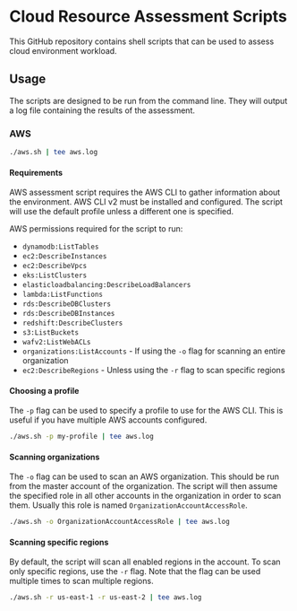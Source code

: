 # Cloud Resource Assessment Scripts
This GitHub repository contains shell scripts that can be used to assess cloud environment workload.

## Usage
The scripts are designed to be run from the command line. They will output a log file containing the results of the assessment.

### AWS
```bash
./aws.sh | tee aws.log
```

#### Requirements
AWS assessment script requires the AWS CLI to gather information about the environment.
AWS CLI v2 must be installed and configured. The script will use the default profile unless a different one is specified.

AWS permissions required for the script to run:
- `dynamodb:ListTables`
- `ec2:DescribeInstances`
- `ec2:DescribeVpcs`
- `eks:ListClusters`
- `elasticloadbalancing:DescribeLoadBalancers`
- `lambda:ListFunctions`
- `rds:DescribeDBClusters`
- `rds:DescribeDBInstances`
- `redshift:DescribeClusters`
- `s3:ListBuckets`
- `wafv2:ListWebACLs`
- `organizations:ListAccounts` - If using the `-o` flag for scanning an entire organization
- `ec2:DescribeRegions` - Unless using the `-r` flag to scan specific regions

#### Choosing a profile
The `-p` flag can be used to specify a profile to use for the AWS CLI. This is useful if you have multiple AWS accounts configured.

```bash
./aws.sh -p my-profile | tee aws.log
```

#### Scanning organizations
The `-o` flag can be used to scan an AWS organization. This should be run from the master account of the organization. The script will then assume the specified role in all other accounts in the organization in order to scan them.
Usually this role is named `OrganizationAccountAccessRole`.

```bash
./aws.sh -o OrganizationAccountAccessRole | tee aws.log
```

#### Scanning specific regions
By default, the script will scan all enabled regions in the account. To scan only specific regions, use the `-r` flag.
Note that the flag can be used multiple times to scan multiple regions.

```bash
./aws.sh -r us-east-1 -r us-east-2 | tee aws.log
```
